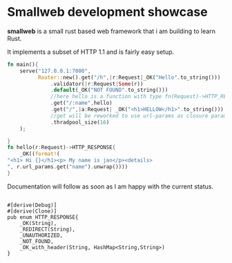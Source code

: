 # Smallweb development showcase

**smallweb** is a small rust based web framework that i am building to learn Rust. 

It implements a subset of HTTP 1.1 and is fairly easy setup. 

```rust
fn main(){
	serve("127.0.0.1:7000",
          Router::new().get("/h",|r:Request|_OK("Hello".to_string()))
              .validator(|r:Request|Some(r))
              .default(_OK("NOT FOUND".to_string()))
              //here hello is a function with type fn(Request)->HTTP_RESPONSE
              .get("/:name",hello)
              .get("/",|a:Request| _OK("<h1>HELLOW</h1>".to_string()))
			  //get will be reworked to use url-params as closure params
              .thradpool_size(16)
    );

}
fn hello(r:Request)->HTTP_RESPONSE{
    _OK((format!(
"<h1> Hi {}</h1><p> My name is jan</p><details>
", r.url_params.get("name").unwrap())))
}
```
Documentation will follow as soon as I am happy with the current status.

```

#[derive(Debug)]
#[derive(Clone)]
pub enum HTTP_RESPONSE{
    _OK(String),
    _REDIRECT(String),
    _UNAUTHORIZED,
    _NOT_FOUND,
    _OK_with_header(String, HashMap<String,String>)
}
```

